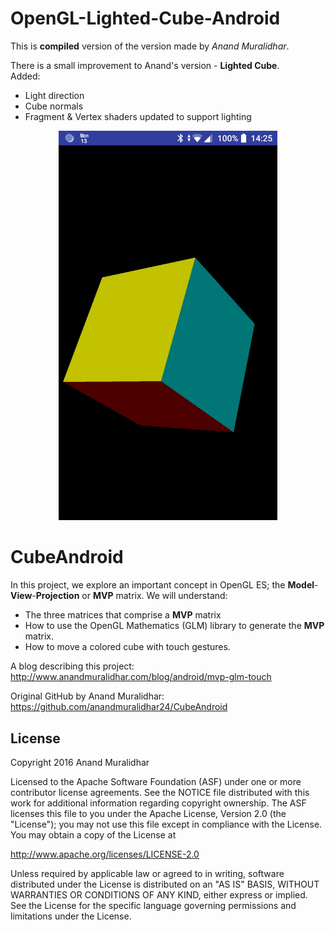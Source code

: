 OpenGL-Lighted-Cube-Android
===========================
This is **compiled** version of the version made by *Anand Muralidhar*.

There is a small improvement to Anand's version - **Lighted Cube**.                              
Added:
* Light direction
* Cube normals
* Fragment & Vertex shaders updated to support lighting

<p align="center">
  <img src="cube.jpeg" width="350" title="Lighted Cube">
</p>


CubeAndroid
===============
In this project, we explore an important concept in OpenGL ES; the **Model**-**View**-**Projection** or **MVP** matrix. We will understand:
- The three matrices that comprise a **MVP** matrix
- How to use the OpenGL Mathematics (GLM) library to generate the **MVP** matrix.
- How to move a colored cube with touch gestures.

A blog describing this project:
http://www.anandmuralidhar.com/blog/android/mvp-glm-touch

Original GitHub by Anand Muralidhar:
https://github.com/anandmuralidhar24/CubeAndroid

License
-------

Copyright 2016 Anand Muralidhar

Licensed to the Apache Software Foundation (ASF) under one or more contributor
license agreements.  See the NOTICE file distributed with this work for
additional information regarding copyright ownership.  The ASF licenses this
file to you under the Apache License, Version 2.0 (the "License"); you may not
use this file except in compliance with the License.  You may obtain a copy of
the License at

http://www.apache.org/licenses/LICENSE-2.0

Unless required by applicable law or agreed to in writing, software
distributed under the License is distributed on an "AS IS" BASIS, WITHOUT
WARRANTIES OR CONDITIONS OF ANY KIND, either express or implied.  See the
License for the specific language governing permissions and limitations under
the License.
